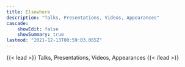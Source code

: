 ```yaml
---
title: Elsewhere
description: "Talks, Presentations, Videos, Appearances"
cascade:
    showEdit: false
    showSummary: true
lastmod: "2021-12-13T00:59:03.065Z"
---
```


{{< lead >}}
Talks, Presentations, Videos, Appearances
{{< /lead >}}
